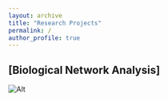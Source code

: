 ```yaml
---
layout: archive
title: "Research Projects"
permalink: /
author_profile: true
---
```


## \[Biological Network Analysis\]

![Alt](images/Biological_Network.png)
